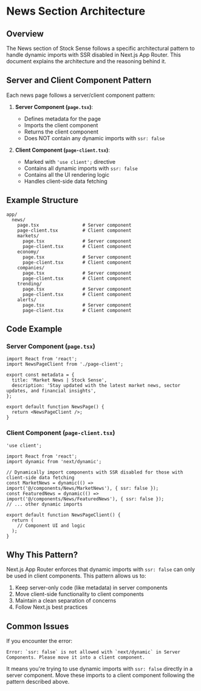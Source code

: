 # News Section Architecture

## Overview

The News section of Stock Sense follows a specific architectural pattern to handle dynamic imports with SSR disabled in Next.js App Router. This document explains the architecture and the reasoning behind it.

## Server and Client Component Pattern

Each news page follows a server/client component pattern:

1. **Server Component (`page.tsx`)**: 
   - Defines metadata for the page
   - Imports the client component
   - Returns the client component
   - Does NOT contain any dynamic imports with `ssr: false`

2. **Client Component (`page-client.tsx`)**:
   - Marked with `'use client';` directive
   - Contains all dynamic imports with `ssr: false`
   - Contains all the UI rendering logic
   - Handles client-side data fetching

## Example Structure

```
app/
  news/
    page.tsx                # Server component
    page-client.tsx         # Client component
    markets/
      page.tsx              # Server component
      page-client.tsx       # Client component
    economy/
      page.tsx              # Server component
      page-client.tsx       # Client component
    companies/
      page.tsx              # Server component
      page-client.tsx       # Client component
    trending/
      page.tsx              # Server component
      page-client.tsx       # Client component
    alerts/
      page.tsx              # Server component
      page-client.tsx       # Client component
```

## Code Example

### Server Component (`page.tsx`)

```tsx
import React from 'react';
import NewsPageClient from './page-client';

export const metadata = {
  title: 'Market News | Stock Sense',
  description: 'Stay updated with the latest market news, sector updates, and financial insights',
};

export default function NewsPage() {
  return <NewsPageClient />;
}
```

### Client Component (`page-client.tsx`)

```tsx
'use client';

import React from 'react';
import dynamic from 'next/dynamic';

// Dynamically import components with SSR disabled for those with client-side data fetching
const MarketNews = dynamic(() => import('@/components/News/MarketNews'), { ssr: false });
const FeaturedNews = dynamic(() => import('@/components/News/FeaturedNews'), { ssr: false });
// ... other dynamic imports

export default function NewsPageClient() {
  return (
    // Component UI and logic
  );
}
```

## Why This Pattern?

Next.js App Router enforces that dynamic imports with `ssr: false` can only be used in client components. This pattern allows us to:

1. Keep server-only code (like metadata) in server components
2. Move client-side functionality to client components
3. Maintain a clean separation of concerns
4. Follow Next.js best practices

## Common Issues

If you encounter the error: 
```
Error: `ssr: false` is not allowed with `next/dynamic` in Server Components. Please move it into a client component.
```

It means you're trying to use dynamic imports with `ssr: false` directly in a server component. Move these imports to a client component following the pattern described above. 